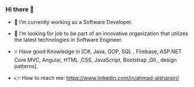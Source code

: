### Hi there 👋

- 🔭  I’m currently working as a Software Developer.
- 🤔  I’m looking for job to be part of an innovative organization that utilizes the latest technologies in Software Engineer.
- ⚡  Have good Knowledge in [C#, Java, OOP, SQL , Firebase, ASP.NET Core MVC, Angular, HTML ,CSS,
                              JavaScript, Bootstrap ,Git , design patterns].


 - 👉 How to reach me:  https://www.linkedin.com/in/ahmad-alsharairi/  
